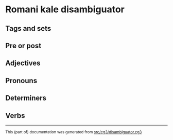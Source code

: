 

# Romani kale  disambiguator 

## Tags and sets 

## Pre or post

## Adjectives

## Pronouns

## Determiners

## Verbs

* * *
<small>This (part of) documentation was generated from [src/cg3/disambiguator.cg3](https://github.com/giellalt/lang-rmf/blob/main/src/cg3/disambiguator.cg3)</small>